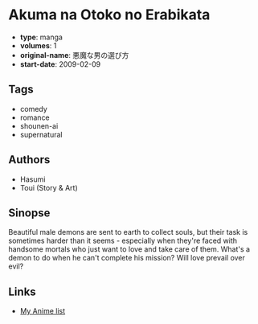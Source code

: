 # Akuma na Otoko no Erabikata

-   **type**: manga
-   **volumes**: 1
-   **original-name**: 悪魔な男の選び方
-   **start-date**: 2009-02-09

## Tags

-   comedy
-   romance
-   shounen-ai
-   supernatural

## Authors

-   Hasumi
-   Toui (Story & Art)

## Sinopse

Beautiful male demons are sent to earth to collect souls, but their task is sometimes harder than it seems - especially when they're faced with handsome mortals who just want to love and take care of them. What's a demon to do when he can't complete his mission? Will love prevail over evil?

## Links

-   [My Anime list](https://myanimelist.net/manga/21069/Akuma_na_Otoko_no_Erabikata)
